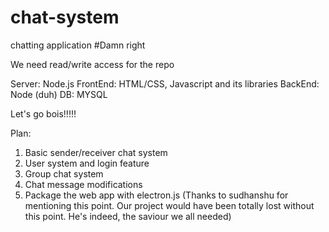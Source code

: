 # chat-system
chatting application #Damn right

We need read/write access for the repo

Server: Node.js
FrontEnd: HTML/CSS, Javascript and its libraries 
BackEnd: Node (duh)
DB: MYSQL

Let's go bois!!!!!

Plan:
1) Basic sender/receiver chat system
2) User system and login feature
3) Group chat system
4) Chat message modifications
5) Package the web app with electron.js (Thanks to sudhanshu for mentioning this point. Our project would have been totally lost without this point. He's indeed, the saviour we all needed)
